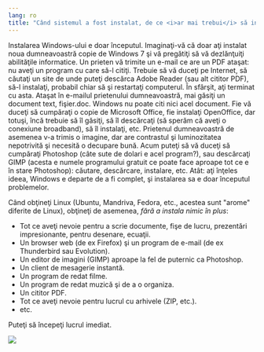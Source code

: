 ```yaml
---
lang: ro
title: "Când sistemul a fost instalat, de ce <i>ar mai trebui</i> să instalaţi alte lucruri?"
---
```

Instalarea Windows-ului e doar începutul. Imaginaţi-vă că doar aţi instalat
noua dumneavoastră copie de Windows 7 şi vă pregătiţi să vă dezlănţuiţi 
abilităţile informatice. Un prieten vă trimite un e-mail ce are un PDF ataşat:
nu aveţi un program cu care să-l citiţi. Trebuie să vă duceţi pe Internet,
să căutaţi un site de unde puteţi descărca Adobe Reader (sau alt cititor PDF),
să-l instalaţi, probabil chiar să şi restartaţi computerul. În sfârşit, aţi
terminat cu asta. Ataşat în e-mailul prietenului dumneavoastră, mai găsiţi un
document text, fişier.doc. Windows nu poate citi nici acel document.
Fie vă duceţi să cumpăraţi o copie de Microsoft Office, fie instalaţi
OpenOffice, dar totuşi, încă trebuie să îl găsiţi, să îl descărcaţi (să sperăm
că aveţi o conexiune broadband), să îl instalaţi, etc. Prietenul dumneavoastră
de asemenea v-a trimis o imagine, dar are contrastul şi luminozitatea nepotrivită
şi necesită o decupare bună. Acum puteţi să vă duceţi să cumpăraţi Photoshop
(câte sute de dolari e acel program?), sau descărcaţi GIMP (acesta e numele programului
gratuit ce poate face aproape tot ce e în stare Photoshop): căutare, descărcare, instalare,
etc. Atât: aţi înţeles ideea, Windows e departe de a fi complet, şi instalarea sa
e doar începutul problemelor.

Când obţineţi Linux (Ubuntu, Mandriva, Fedora, etc., acestea sunt "arome" diferite de Linux),
obţineţi de asemenea, <i>fără a instala nimic în plus</i>:

<ul>

<li>Tot ce aveţi nevoie pentru a scrie documente, fişe de lucru, prezentări impresionante, pentru desenare, ecuaţii.</li>
<li>Un browser web (de ex Firefox) şi un program de e-mail (de ex Thunderbird sau Evolution).</li>
<li>Un editor de imagini (GIMP) aproape la fel de puternic ca Photoshop.</li>
<li>Un client de mesagerie instantă.</li>
<li>Un program de redat filme.</li>
<li>Un program de redat muzică şi de a o organiza.</li>
<li>Un cititor PDF.</li>
<li>Tot ce aveţi nevoie pentru lucrul cu arhivele (ZIP, etc.).</li>
<li>etc.</li>
</ul>

Puteţi să începeţi lucrul imediat.

<img src="Images/app_menu.png" />




